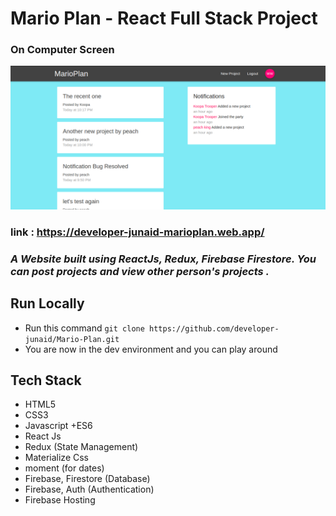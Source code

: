 # Mario Plan - React Full Stack Project


### On Computer Screen

<img src="./projectImages/marioplanPC.png"/>

### link : https://developer-junaid-marioplan.web.app/


### _A Website built using ReactJs, Redux, Firebase Firestore. You can post projects and view other person's projects ._


## Run Locally

- Run this command `git clone https://github.com/developer-junaid/Mario-Plan.git`
- You are now in the dev environment and you can play around

## Tech Stack

- HTML5
- CSS3
- Javascript +ES6
- React Js
- Redux (State Management)
- Materialize Css
- moment (for dates)
- Firebase, Firestore (Database)
- Firebase, Auth (Authentication)
- Firebase Hosting
